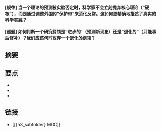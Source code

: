 #### [规律] 当一个理论的预测被实验否定时，科学家不会立刻抛弃核心理论（“硬核”），而是通过调整外围的“保护带”来消化反常。这如何更精确地描述了真实的科学实践？


#### [谜题] 如何判断一个研究纲领是“进步的”（预测新现象）还是“退化的”（只能事后修补）？我们应该何时放弃一个退化的纲领？


## 摘要


## 要点

- 
- 
- 

## 链接

- [[{h3_subfolder} MOC]]

